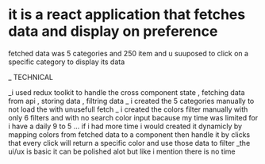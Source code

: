# it is a react application that fetches data and display on preference 
fetched data was 5 categories and 250 item and u suuposed to click on a specific category to display its data 


_ TECHNICAL

_i used redux toolkit to handle the cross component state , fetching data from api , storing data , filtring data 
_ i created the 5 categories manually to not load the with unusefull fetch
_ i created the colors filter manually with only 6 filters and with no search color input bacause my time was limited for i have a daily 9 to 5 ... if i had more time i would created it dynamicly by mapping colors from fetched data to a component then handle it by clicks that every click will return a specific color and use those data to filter
_the ui/ux is basic it can be polished alot but like i mention there is no time 

